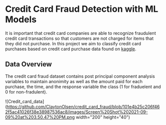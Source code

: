 # <a title="Credit Card Fraud Detection with ML Models"> Credit Card Fraud Detection with ML Models</a>

It is important that credit card companies are able to recognize fraudulent credit card transactions so that customers are not charged for items that they did not purchase. In this project we aim to classify credit card purchases based on credit card purchase data found on [kaggle](https://www.kaggle.com/mlg-ulb/creditcardfraud). 

## Data Overview

The credit card fraud dataset contains post principal component analysis variables to maintain anonimity as well as the amount paid for each purchase, the time, and the response variable the class (1 for fraduelent and 0 for non-fradulent).


![Credit_card_data](https://github.com/ClaytonOlsen/credit_card_fraud/blob/101e4b25c206f462f5ac41026f38e38987536ac8/images/Screen%20Shot%202021-09-09%20at%203.50.47%20PM.png width="200" height="40")














